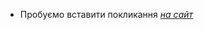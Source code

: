 - Пробуємо вставити покликання [*на сайт*](https://images-wixmp-ed30a86b8c4ca887773594c2.wixmp.com/f/bd655d69-2947-4fa0-ad88-97938271d488/degjjyq-e052e9c0-37b3-43d5-a01b-f69fc27de302.jpg?token=eyJ0eXAiOiJKV1QiLCJhbGciOiJIUzI1NiJ9.eyJzdWIiOiJ1cm46YXBwOjdlMGQxODg5ODIyNjQzNzNhNWYwZDQxNWVhMGQyNmUwIiwiaXNzIjoidXJuOmFwcDo3ZTBkMTg4OTgyMjY0MzczYTVmMGQ0MTVlYTBkMjZlMCIsIm9iaiI6W1t7InBhdGgiOiJcL2ZcL2JkNjU1ZDY5LTI5NDctNGZhMC1hZDg4LTk3OTM4MjcxZDQ4OFwvZGVnamp5cS1lMDUyZTljMC0zN2IzLTQzZDUtYTAxYi1mNjlmYzI3ZGUzMDIuanBnIn1dXSwiYXVkIjpbInVybjpzZXJ2aWNlOmZpbGUuZG93bmxvYWQiXX0.GWhhjIfz1GKvIi-mCPH-JI1GyrdHdwccrD4f2tiTN8k)
